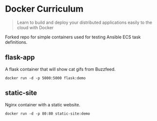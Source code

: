 Docker Curriculum
===

> Learn to build and deploy your distributed applications easily to the cloud with Docker

Forked repo for simple containers used for testing Ansible ECS task definitions.

## flask-app

A flask container that will show cat gifs from Buzzfeed.


```
docker run -d -p 5000:5000 flask:demo
```

## static-site

Nginx container with a static website.

```
docker run -d -p 80:80 static-site:demo
```

